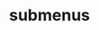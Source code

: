 ---
layout: page
title: submenus
nav: false

nav_order: 6
dropdown: false
children: 
    - title: publications
      permalink: /publications/
    - title: divider
    - title: projects
      permalink: /projects/
---